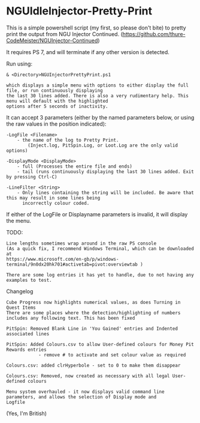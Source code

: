 # NGUIdleInjector-Pretty-Print

This is a simple powershell script (my first, so please don't bite) to pretty print the output from 
NGU Injector Continued.
(https://github.com/thure-CodeMeister/NGUInjector-Continued)

It requires PS 7, and will terminate if any other version is detected.

Run using:

    & <Directory>NGUInjectorPrettyPrint.ps1
    
    which displays a simple menu with options to either display the full file, or run continuously displaying
    the last 30 lines added. There is also a very rudimentary help. This menu will default with the highlighted 
    options after 5 seconds of inactivity.

It can accept 3 parameters (either by the named parameters below, or using the raw values in the position indicated):

    -LogFile <Filename>
        - the name of the log to Pretty Print. 
            (Inject.log, PitSpin.Log, or Loot.Log are the only valid options)

    -DisplayMode <DisplayMode>
        - full (Processes the entire file and ends)
        - tail (runs continuously displaying the last 30 lines added. Exit by pressing Ctrl-C)

    -LineFilter <String>
        - Only lines containing the string will be included. Be aware that this may result in some lines being 
          incorrectly colour coded.
        
If either of the LogFile or Displayname parameters is invalid, it will display the menu.

TODO:

    Line lengths sometimes wrap around in the raw PS console 
    (As a quick fix, I recommend Windows Terminal, which can be downloaded at 
    https://www.microsoft.com/en-gb/p/windows-terminal/9n0dx20hk701#activetab=pivot:overviewtab )

    There are some log entries it has yet to handle, due to not having any examples to test.

Changelog

    Cube Progress now highlights numerical values, as does Turning in Quest Items
    There are some places where the detection/highlighting of numbers includes any following text. This has been fixed
    
    PitSpin: Removed Blank Line in 'You Gained' entries and Indented associated lines

    PitSpin: Added Colours.csv to allow User-defined colours for Money Pit Rewards entries 
                - remove # to activate and set colour value as required

    Colours.csv: added clrHyperbole - set to 0 to make them disappear

    Colours.csv: Removed, now created as necessary with all legal User-defined colours 

    Menu system overhauled - it now displays valid command line parameters, and allows the selection of Display mode and
    Logfile

(Yes, I'm British)
